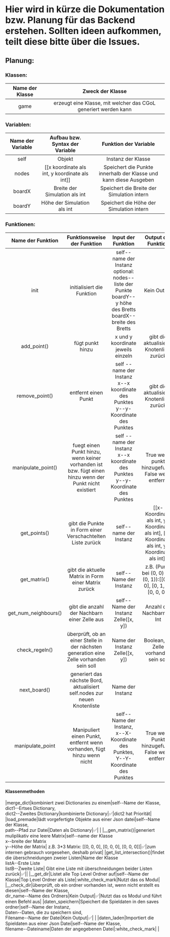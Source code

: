 # Hier wird in kürze die Dokumentation bzw. Planung für das Backend erstehen. Sollten ideen aufkommen, teilt diese bitte über die Issues.
## Planung:
### Klassen:
|Name der Klasse|Zweck der Klasse|
|:-------------:|:--------------:|
|game|erzeugt eine Klasse, mit welcher das CGoL generiert werden kann|
### Variablen:
|Name der Variable|Aufbau bzw. Syntax der Variable|Funktion der Variable|
|:---------------:|:-----------------------------:|:-------------------:|
|self|Objekt|Instanz der Klasse|
|nodes|[[x koordinate als int, y koordinate als int]]|Speichert die Punkte innerhalb der Klasse und kann diese Ausgeben|
|boardX|Breite der Simulation als int|Speichert die Breite der Simulation intern|
|boardY|Höhe der Simulation als int|Speichert die Höhe der Simulation intern|
### Funktionen:
|Name der Funktion|Funktionsweise der Funktion|Input der Funktion|Output der Funktion|implementiert|weiteres|
|:---------------:|:-------------------------:|:----------------:|:-----------------:|:-----------:|:------:|
|init|initialisiert die Funktion |self--name der Instanz<br />optional:<br />nodes--liste der Punkte<br />boardY--y höhe des Bretts<br />boardX--breite des Bretts|Kein Output|:white_check_mark:|
|add_point()| fügt punkt hinzu| x und y koordinate jeweils einzeln|gibt die aktualisierte Knotenliste zurück|:white_check_mark:|
|remove_point()|entfernt einen Punkt| self --name der Instanz<br /> x--x koordinate des Punktes<br />y--y-Koordinate des Punktes|gibt die aktualisierte Knotenliste zurück|:white_check_mark:|
|manipulate_point()|fuegt einen Punkt hinzu, wenn keiner vorhanden ist bzw. fügt einen hinzu wenn der Punkt nicht existiert|self --name der Instanz<br /> x--x koordinate des Punktes<br />y--y-Koordinate des Punktes|True wenn punkt hinzugefuugt, False wenn entfernt|:white_check_mark:|
|get_points()|gibt die Punkte in Form einer Verschachtelten Liste zurück| self--name der Instanz|[[x-Koordinate als int, y-Koordinate als int], [x-Koordinate als int, y-Koordinate als int]]|:white_check_mark:|
|get_matrix()|gibt die aktuelle Matrix in Form einer Matrix zurück|self--Name der Instanz<br />|z.B. (Punkt bei (0, 0) und (0, 1)):[[0, 1, 0], [0, 1, 0], [0, 0, 0]]|:white_check_mark:|
|get_num_neighbours()|gibt die anzahl der Nachbarn einer Zelle aus|self--Name der Instanz<br />Zelle([x, y])|Anzahl der Nachbarn als Int|:white_check_mark:|nutzt get_list_intersection()|
|check_regeln()|überprüft, ob an einer Stelle in der nächsten generation eine Zelle vorhanden sein soll|Name der Instanz<br />Zelle([x, y])|Boolean, ob Zelle vorhanden sein soll|:white_check_mark:|nutzt get_num_neighbours()|
|next_board()|generiert das nächste Bord, aktualisiert self.nodes zur neuen Knotenliste|Name der Instanz|
|manipulate_point|Manipuliert einen Punkt, entfernt wenn vorhanden, fügt hinzu wenn nicht|self--Name der Instanz,<br />x--X-Koordinate des Punktes,<br />Y--Y-Koordinate des Punktes| True wenn Punkt hinzugefuegt, False wenn entfernt|:white_check_mark:|   |
#### Klassenmethoden
|merge_dict|kombiniert zwei Dictionaries zu einem|self--Name der Klasse,<br />dict1--Ertses Dictionary,<br />dict2--Zweites Dictionary|kombinierte Dictionary|:white_check_mark:|dict2 hat Priorität|
|load_premade|lädt vorgefertigte Objekte aus einer Json datei|self--Name der Klasse,<br />path--Pfad zur Datei|Daten als Dictionary|:white_check_mark:|   |
|__gen_matrix()|generiert muliplikativ eine leere Matrix|self--name der Klasse<br />x--breite der Matrix<br />y--Höhe der Matrix| z.B. 3*3 Matrix: [[0, 0, 0], [0, 0, 0], [0, 0, 0]]|:white_check_mark:|zum internen gebrauch vorgesehen, deshalb privat|
|get_list_intersection()|findet die überschneidungen zweier Listen|Name der Klasse<br />listA--Erste Liste<br />listB--Zweite Liste| Gibt eine Liste mit überschneidungen beider Listen zurück|:white_check_mark:||
|__get_dir|Listet alle Top Level Ordner auf|self--Name der Klasse|Top Level Ordner als Liste|:white_check_mark|Nutzt das os Modul|
|__check_dir|überprüft, ob ein ordner vorhanden ist, wenn nicht erstellt es diesen|self--Name der Klasse,<br />dir_name--Name des Ordners|Kein Output|:white_check_mark:|Nutzt das os Modul und führt einen Befehl aus|
|daten_speichern|Speichert die Spieldaten in den saves ordner|self--Name der Instanz,<br />Daten--Daten, die zu speichern sind,<br />Filename--Name der Datei|Kein Output|:white_check_mark:|   |
|daten_laden|Importiert die Spieldaten aus einer Json Datei|self--Name der Klasse,<br />filename--Dateiname|Daten der angegebenen Datei|:white_check_mark|   |
